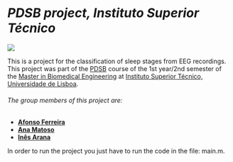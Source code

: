 # _PDSB project, Instituto Superior Técnico_ 

[![](https://www.ejp-eurad.eu/sites/default/files/2019-11/ist_logo.png)](https://tecnico.ulisboa.pt/en/) 

This is a project for the classification of sleep stages from EEG recordings. This project was part of the [PDSB](https://fenix.tecnico.ulisboa.pt/cursos/mebiom/disciplina-curricular/1529008500343) course of the 1st year/2nd semester of the [Master in Biomedical Engineering](https://fenix.tecnico.ulisboa.pt/cursos/mebiom) at [Instituto Superior Técnico, Universidade de Lisboa](https://tecnico.ulisboa.pt/en/).

###### The group members of this project are: 
 - **[Afonso Ferreira]**
 - **[Ana Matoso]**
 - **[Inês Arana]**

In order to run the project you just have to run the code in the file: main.m.

[//]: # (These are reference links used in the body of this note and get stripped out when the markdown processor does its job. There is no need to format nicely because it shouldn't be seen.)

   [Afonso Ferreira]: <https://github.com/afonsof3rreira>
   [Ana Matoso]: <https://github.com/afonsof3rreira>
   [Inês Arana]: <https://github.com/afonsof3rreira>   

